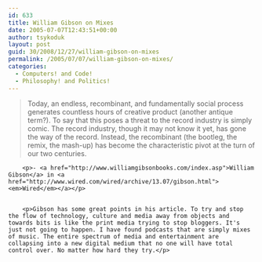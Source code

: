 ```yaml
---
id: 633
title: William Gibson on Mixes
date: 2005-07-07T12:43:51+00:00
author: tsykoduk
layout: post
guid: 30/2008/12/27/william-gibson-on-mixes
permalink: /2005/07/07/william-gibson-on-mixes/
categories:
  - Computers! and Code!
  - Philosophy! and Politics!
---
```

<blockquote>Today, an endless, recombinant, and fundamentally social process generates countless hours of creative product (another antique term?). To say that this poses a threat to the record industry is simply comic. The record industry, though it may not know it yet, has gone the way of the record. Instead, the recombinant (the bootleg, the remix, the mash-up) has become the characteristic pivot at the turn of our two centuries.</blockquote>

		<p>- <a href="http://www.williamgibsonbooks.com/index.asp">William Gibson</a> in <a href="http://www.wired.com/wired/archive/13.07/gibson.html"><em>Wired</em></a></p>


		<p>Gibson has some great points in his article. To try and stop the flow of technology, culture and media away from objects and towards bits is like the print media trying to stop bloggers. It's just not going to happen. I have found podcasts that are simply mixes of music. The entire spectrum of media and entertainment are collapsing into a new digital medium that no one will have total control over. No matter how hard they try.</p>